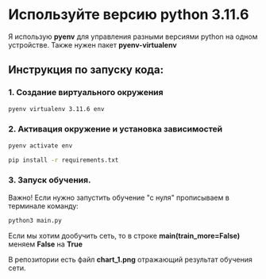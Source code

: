 # Используйте версию python 3.11.6
Я использую **pyenv** для управления разными версиями python на одном устройстве.
Также нужен пакет **pyenv-virtualenv**

## Инструкция по запуску кода:

### 1. Создание виртуального окружения

```sh
pyenv virtualenv 3.11.6 env
```

### 2. Активация окружение и установка зависимостей

```sh
pyenv activate env
```

```sh
pip install -r requirements.txt
```

### 3. Запуск обучения.
Важно! Если нужно запустить обучение "с нуля" прописываем в терминале команду:
```sh
python3 main.py
```

Если мы хотим дообучить сеть, то в строке **main(train_more=False)** меняем **False** на **True**


В репозитории есть файл **chart_1.png** отражающий результат обучения сети.
